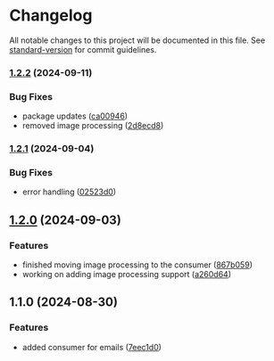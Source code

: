 # Changelog

All notable changes to this project will be documented in this file. See [standard-version](https://github.com/conventional-changelog/standard-version) for commit guidelines.

### [1.2.2](https://github.com/CandeeGenerations/nk-consumer/compare/v1.2.1...v1.2.2) (2024-09-11)


### Bug Fixes

* package updates ([ca00946](https://github.com/CandeeGenerations/nk-consumer/commit/ca0094680da247997330952db8d3fca371bc21c3))
* removed image processing ([2d8ecd8](https://github.com/CandeeGenerations/nk-consumer/commit/2d8ecd8755f4c3c431ba9d6a1d16e23c5996e2ec))

### [1.2.1](https://github.com/CandeeGenerations/nk-consumer/compare/v1.2.0...v1.2.1) (2024-09-04)


### Bug Fixes

* error handling ([02523d0](https://github.com/CandeeGenerations/nk-consumer/commit/02523d04d28192eed89ff6571e1774242540cc35))

## [1.2.0](https://github.com/CandeeGenerations/nk-consumer/compare/v1.1.0...v1.2.0) (2024-09-03)


### Features

* finished moving image processing to the consumer ([867b059](https://github.com/CandeeGenerations/nk-consumer/commit/867b05933dfbcb37f7fe11da27385bcd6032b84b))
* working on adding image processing support ([a260d64](https://github.com/CandeeGenerations/nk-consumer/commit/a260d64cbf62dd70641f4374c12f14ff3af85f9f))

## 1.1.0 (2024-08-30)


### Features

* added consumer for emails ([7eec1d0](https://github.com/CandeeGenerations/nk-consumer/commit/7eec1d0afe5c4675dca6f05f20bc274fa3960346))
